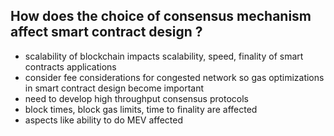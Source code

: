 ## How does the choice of consensus mechanism affect smart contract design ?

- scalability of blockchain impacts scalability, speed, finality of smart contracts applications
- consider fee considerations for congested network so gas optimizations in smart contract design become important
- need to develop high throughput consensus protocols 
- block times, block gas limits, time to finality are affected
- aspects like ability to do MEV affected 